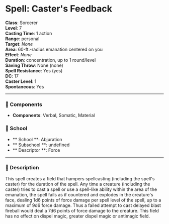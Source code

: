 
# Spell: Caster's Feedback
**Class**: Sorcerer  
**Level**: 7  
**Casting Time**: 1 action  
**Range**: personal  
**Target**: _None_  
**Area**: 60-ft.-radius emanation centered on you  
**Effect**: _None_  
**Duration**: concentration, up to 1 round/level  
**Saving Throw**: None (none)  
**Spell Resistance**: Yes (yes)  
**DC**: 17  
**Caster Level**: 1  
**Spontaneous**: Yes

---

### 🔮 Components
- **Components**: Verbal, Somatic, Material

### 🏫 School
- ** School **: Abjuration
- ** Subschool **: undefined
- ** Descriptor **: Force
---

### 📜 Description
This spell creates a field that hampers spellcasting (including the spell's caster) for the duration of the spell. Any time a creature (including the caster) tries to cast a spell or use a spell-like ability within the area of the emanation, the spell fails as if countered and explodes in the creature's face, dealing 1d6 points of force damage per spell level of the spell, up to a maximum of 9d6 force damage. Thus a failed attempt to cast delayed blast fireball would deal a 7d6 points of force damage to the creature. This field has no effect on dispel magic, greater dispel magic or antimagic field.
